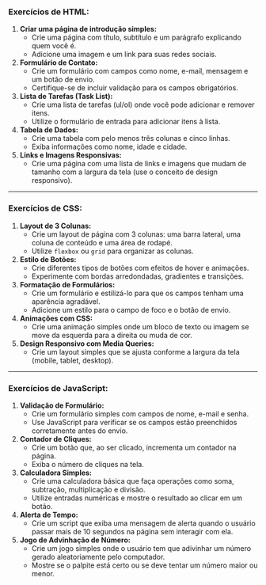 ### **Exercícios de HTML:**

1. **Criar uma página de introdução simples:**
    - Crie uma página com título, subtítulo e um parágrafo explicando quem você é.
    - Adicione uma imagem e um link para suas redes sociais.
2. **Formulário de Contato:**
    - Crie um formulário com campos como nome, e-mail, mensagem e um botão de envio.
    - Certifique-se de incluir validação para os campos obrigatórios.
3. **Lista de Tarefas (Task List):**
    - Crie uma lista de tarefas (ul/ol) onde você pode adicionar e remover itens.
    - Utilize o formulário de entrada para adicionar itens à lista.
4. **Tabela de Dados:**
    - Crie uma tabela com pelo menos três colunas e cinco linhas.
    - Exiba informações como nome, idade e cidade.
5. **Links e Imagens Responsivas:**
    - Crie uma página com uma lista de links e imagens que mudam de tamanho com a largura da tela (use o conceito de design responsivo).

---

### **Exercícios de CSS:**

1. **Layout de 3 Colunas:**
    - Crie um layout de página com 3 colunas: uma barra lateral, uma coluna de conteúdo e uma área de rodapé.
    - Utilize `flexbox` ou `grid` para organizar as colunas.
2. **Estilo de Botões:**
    - Crie diferentes tipos de botões com efeitos de hover e animações.
    - Experimente com bordas arredondadas, gradientes e transições.
3. **Formatação de Formulários:**
    - Crie um formulário e estilizá-lo para que os campos tenham uma aparência agradável.
    - Adicione um estilo para o campo de foco e o botão de envio.
4. **Animações com CSS:**
    - Crie uma animação simples onde um bloco de texto ou imagem se move da esquerda para a direita ou muda de cor.
5. **Design Responsivo com Media Queries:**
    - Crie um layout simples que se ajusta conforme a largura da tela (mobile, tablet, desktop).

---

### **Exercícios de JavaScript:**

1. **Validação de Formulário:**
    - Crie um formulário simples com campos de nome, e-mail e senha.
    - Use JavaScript para verificar se os campos estão preenchidos corretamente antes do envio.
2. **Contador de Cliques:**
    - Crie um botão que, ao ser clicado, incrementa um contador na página.
    - Exiba o número de cliques na tela.
3. **Calculadora Simples:**
    - Crie uma calculadora básica que faça operações como soma, subtração, multiplicação e divisão.
    - Utilize entradas numéricas e mostre o resultado ao clicar em um botão.
4. **Alerta de Tempo:**
    - Crie um script que exiba uma mensagem de alerta quando o usuário passar mais de 10 segundos na página sem interagir com ela.
5. **Jogo de Advinhação de Número:**
    - Crie um jogo simples onde o usuário tem que adivinhar um número gerado aleatoriamente pelo computador.
    - Mostre se o palpite está certo ou se deve tentar um número maior ou menor.